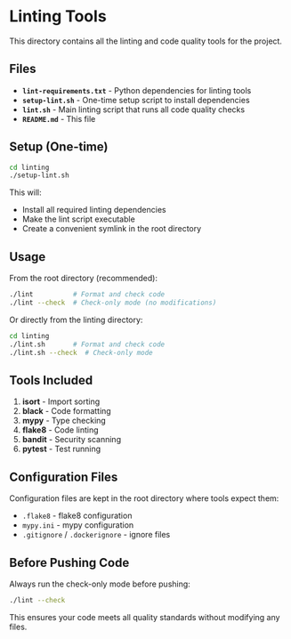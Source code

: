 # Linting Tools

This directory contains all the linting and code quality tools for the project.

## Files

- **`lint-requirements.txt`** - Python dependencies for linting tools
- **`setup-lint.sh`** - One-time setup script to install dependencies
- **`lint.sh`** - Main linting script that runs all code quality checks
- **`README.md`** - This file

## Setup (One-time)

```bash
cd linting
./setup-lint.sh
```

This will:
- Install all required linting dependencies
- Make the lint script executable
- Create a convenient symlink in the root directory

## Usage

From the root directory (recommended):
```bash
./lint          # Format and check code
./lint --check  # Check-only mode (no modifications)
```

Or directly from the linting directory:
```bash
cd linting
./lint.sh       # Format and check code
./lint.sh --check  # Check-only mode
```

## Tools Included

1. **isort** - Import sorting
2. **black** - Code formatting
3. **mypy** - Type checking
4. **flake8** - Code linting
5. **bandit** - Security scanning
6. **pytest** - Test running

## Configuration Files

Configuration files are kept in the root directory where tools expect them:
- `.flake8` - flake8 configuration
- `mypy.ini` - mypy configuration
- `.gitignore` / `.dockerignore` - ignore files

## Before Pushing Code

Always run the check-only mode before pushing:
```bash
./lint --check
```

This ensures your code meets all quality standards without modifying any files. 